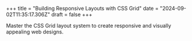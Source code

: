 +++
title = "Building Responsive Layouts with CSS Grid"
date = "2024-09-02T11:35:17.306Z"
draft = false
+++

  Master the CSS Grid layout system to create responsive and visually appealing web designs.
        